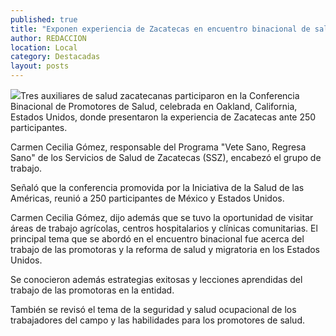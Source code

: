 ```yaml
---
published: true
title: "Exponen experiencia de Zacatecas en encuentro binacional de salud México-Estados Unidos"
author: REDACCION
location: Local
category: Destacadas
layout: posts
---
```


![](http://i.imgur.com/tYM2UUhm.jpg)Tres auxiliares de salud zacatecanas participaron en la Conferencia Binacional de Promotores de Salud, celebrada en Oakland, California, Estados Unidos, donde presentaron la experiencia de Zacatecas ante 250 participantes.
 
Carmen Cecilia Gómez, responsable del Programa "Vete Sano, Regresa Sano" de los Servicios de Salud de Zacatecas (SSZ), encabezó el grupo de trabajo.
 
Señaló que la conferencia promovida por la Iniciativa de la Salud de las Américas, reunió a 250 participantes de México y Estados Unidos.
 
Carmen Cecilia Gómez, dijo además que se tuvo la oportunidad de visitar áreas de trabajo agrícolas, centros hospitalarios y clínicas comunitarias.
El principal tema que se abordó en el encuentro binacional fue acerca del trabajo de las promotoras y la reforma de salud y migratoria en los Estados Unidos.
 
Se conocieron además estrategias exitosas y lecciones aprendidas del trabajo de las promotoras en la entidad.
 
También se revisó el tema de la seguridad y salud ocupacional de los trabajadores del campo y las habilidades para los promotores de salud. 
